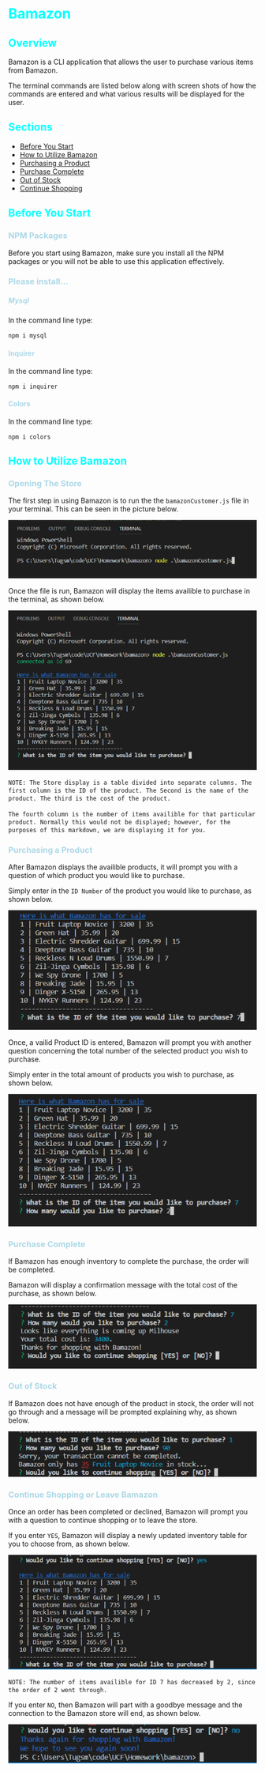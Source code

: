 # Bamazon

## Overview
Bamazon is a CLI application that allows the user to purchase various items from Bamazon.

The terminal commands are listed below along with screen shots of how the commands are entered and what various results will be displayed for the user.

## Sections
- [Before You Start](#before-you-start)
- [How to Utilize Bamazon](#how-to-utilize-bamazon)
- [Purchasing a Product](#purchasing-a-product)
- [Purchase Complete](#purchase-complete)
- [Out of Stock](#out-of-stock)
- [Continue Shopping](#continue-shopping-or-leave-bamazon)

## Before You Start
### NPM Packages
Before you start using Bamazon, make sure you install all the NPM packages or you will not be able to use this application effectively.

### Please install...

##### Mysql
In the command line type:

    npm i mysql


#### Inquirer
In the command line type:

    npm i inquirer

#### Colors
In the command line type:

    npm i colors

## How to Utilize Bamazon
### Opening The Store
The first step in using Bamazon is to run the the `bamazonCustomer.js` file in your terminal. This can be seen in the picture below.

![Running BamazonCustomer.js](images/run-node.PNG)

Once the file is run, Bamazon will display the items availible to purchase in the terminal, as shown below.

![Store Inventory](images/after-run.PNG)

    NOTE: The Store display is a table divided into separate columns. The first column is the ID of the product. The Second is the name of the product. The third is the cost of the product.

    The fourth column is the number of items availible for that particular product. Normally this would not be displayed; however, for the purposes of this markdown, we are displaying it for you.

### Purchasing a Product
After Bamazon displays the availible products, it will prompt you with a question of which product you would like to purchase.

Simply enter in the `ID Number` of the product you would like to purchase, as shown below.

![Selecting a Product](images/enter-id.PNG)

Once, a vailid Product ID is entered, Bamazon will prompt you with another question concerning the total number of the selected product you wish to purchase.

Simply enter in the total amount of products you wish to purchase, as shown below.

![Desired Amount](images/number-ordered.PNG)

### Purchase Complete
If Bamazon has enough inventory to complete the purchase, the order will be completed.

Bamazon will display a confirmation message with the total cost of the purchase, as shown below.

![Purchase Complete](images/purchase-complete.PNG)

### Out of Stock
If Bamazon does not have enough of the product in stock, the order will not go through and a message will be prompted explaining why, as shown below.

![Out of Stock](images/out-of-stock.PNG)

### Continue Shopping or Leave Bamazon
Once an order has been completed or declined, Bamazon will prompt you with a question to continue shopping or to leave the store.

If you enter `YES`, Bamazon will display a newly updated inventory table for you to choose from, as shown below.

![Continue Shopping](images/continue.PNG)

    NOTE: The number of items availible for ID 7 has decreased by 2, since the order of 2 went through.

If you enter `NO`, then Bamazon will part with a goodbye message and the connection to the Bamazon store will end, as shown below.

![Stop Shopping](images/goodbye.PNG)

<style>
h1,h2{
    color: cyan;
}

h3,h4,h5{
    color: lightblue;
}

